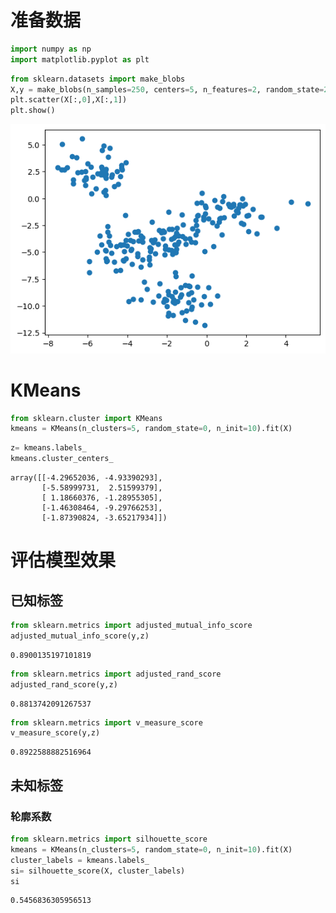 # 准备数据


```python
import numpy as np
import matplotlib.pyplot as plt
```


```python
from sklearn.datasets import make_blobs
X,y = make_blobs(n_samples=250, centers=5, n_features=2, random_state=2) # centers簇的数量，n_features是维度数量
plt.scatter(X[:,0],X[:,1])
plt.show()
```


    
![png](output_2_0.png)
    


# KMeans


```python
from sklearn.cluster import KMeans
kmeans = KMeans(n_clusters=5, random_state=0, n_init=10).fit(X)
```


```python
z= kmeans.labels_
kmeans.cluster_centers_

```




    array([[-4.29652036, -4.93390293],
           [-5.58999731,  2.51599379],
           [ 1.18660376, -1.28955305],
           [-1.46308464, -9.29766253],
           [-1.87390824, -3.65217934]])



# 评估模型效果

## 已知标签


```python
from sklearn.metrics import adjusted_mutual_info_score
adjusted_mutual_info_score(y,z)
```




    0.8900135197101819




```python
from sklearn.metrics import adjusted_rand_score
adjusted_rand_score(y,z)
```




    0.8813742091267537




```python
from sklearn.metrics import v_measure_score
v_measure_score(y,z)
```




    0.8922588882516964



## 未知标签

### 轮廓系数


```python
from sklearn.metrics import silhouette_score
kmeans = KMeans(n_clusters=5, random_state=0, n_init=10).fit(X)
cluster_labels = kmeans.labels_
si= silhouette_score(X, cluster_labels)
si
```




    0.5456836305956513



